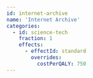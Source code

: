 ```yaml
---
id: internet-archive
name: 'Internet Archive'
categories:
  - id: science-tech
    fraction: 1
    effects:
      - effectId: standard
        overrides:
          costPerQALY: 750
---
```

